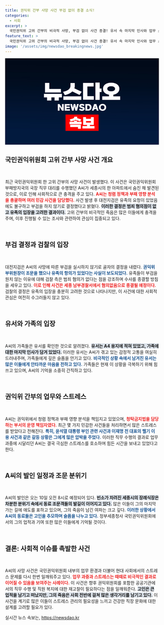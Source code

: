 ```yaml
---
title: 권익위 간부 사망 사건 부검 없이 종결 소식!
categories:
  - 사회
excerpt: >
  국민권익위 고위 간부의 비극적 사망, 부검 없이 사건 종결! 유서 속 마지막 인사와 업무 스트레스가 의혹을 불러일으킨다. 이 숨겨진 진실을 클릭해 확인해 보세요!
feature_text: >
  국민권익위 고위 간부의 비극적 사망, 부검 없이 사건 종결! 유서 속 마지막 인사와 업무 스트레스가 의혹을 불러일으킨다. 이 숨겨진 진실을 클릭해 확인해 보세요!
image: '/assets/img/newsdao_breakingnews.jpg'
---
```


<p><img src="/assets/img/newsdao_breakingnews.jpg" alt="ontimetimes 속보" /></p>

<h2 data-ke-size="size26">국민권익위원회 고위 간부 사망 사건 개요</h2>

<p data-ke-size="size16">&nbsp;</p>

<p>최근 국민권익위원회 한 고위 간부의 사망 사건이 발생했다. 이 사건은 국민권익위원회 부패방지국의 국장 직무 대리를 수행했던 A씨가 세종시의 한 아파트에서 숨진 채 발견된 것으로, 이로 인해 사회적으로 큰 충격을 주고 있다. <b><span style="color: #ee2323;">A씨는 청렴 정책과 부패 영향 분석을 총괄하며 여러 민감 사건을 담당했다.</span></b> 사건 발생 후 대전지검은 유족의 요청이 있었음에도 불구하고 부검을 하지 않기로 결정했다고 밝혔다. <b><span style="background-color: #21538527;">이러한 결정은 범죄 혐의점이 없고 유족의 입장을 고려한 결과이다.</span></b> 고위 간부의 비극적인 죽음은 많은 이들에게 충격을 주며, 이후 진행될 수 있는 조사와 관련하여 관심이 집중되고 있다.</p>

<p data-ke-size="size16">&nbsp;</p>

<h2 data-ke-size="size26">부검 결정과 검찰의 입장</h2>

<p data-ke-size="size16">&nbsp;</p>

<p>대전지검은 A씨의 사망에 따른 부검을 실시하지 않기로 골자의 결정을 내렸다. <b><span style="color: #1a5490;">권익위 부위원장이 조문을 했으나 유족의 항의가 있었다는 사실이 보도되었다.</span></b> 유족들이 부검을 원치 않는 이유에 대해 검찰 측은 범죄 혐의가 없다는 점을 강조하며 수사를 종결할 방침을 세우고 있다. <b><span style="color: #ee2323;">이로 인해 사건은 세종 남부경찰서에서 혐의없음으로 종결될 예정이다.</span></b> 검찰의 결정은 유족의 입장을 충분히 고려한 것으로 나타나지만, 이 사건에 대한 사회적 관심은 여전히 수그러들지 않고 있다.</p>

<p data-ke-size="size16">&nbsp;</p>

<h2 data-ke-size="size26">유서와 가족의 입장</h2>

<p data-ke-size="size16">&nbsp;</p>

<p>A씨의 가족들은 유서를 확인한 것으로 알려졌다. <b><span style="background-color: #21538527;">유서는 A4 용지에 적혀 있었고, 가족에 대한 마지막 인사가 담겨 있었다.</span></b> 이러한 유서는 A씨가 겪고 있는 감정적 고통을 여실히 드러내주며, 가족들에게 깊은 슬픔을 안기고 있다. <b><span style="color: #1a5490;">비극적인 상황 속에서 남겨진 유서는 많은 이들에게 안타까운 마음을 전하고 있다.</span></b> 가족들은 현재 이 상황을 극복하기 위해 힘쓰고 있으며, A씨의 기억을 소중히 간직하고 있다.</p>

<p data-ke-size="size16">&nbsp;</p>

<h2 data-ke-size="size26">권익위 간부의 업무와 스트레스</h2>

<p data-ke-size="size16">&nbsp;</p>

<p>A씨는 권익위에서 청렴 정책과 부패 영향 분석을 책임지고 있었으며, <b><span style="color: #ee2323;">청탁금지법을 담당하는 부서의 운영 책임자였다.</span></b> 최근 몇 가지 민감한 사건들을 처리하면서 많은 스트레스를 받았다고 전해진다. <b><span style="color: #1a5490;">특히, 윤석열 대통령 부인 관련 사건과 이재명 전 대표의 헬기 이용 사건과 같은 갈등 상황은 그에게 많은 압박을 주었다.</span></b> 이러한 직무 수행의 결과로 업무 과중에 시달리던 A씨는 결국 극심한 스트레스를 호소하며 힘든 시간을 보내고 있었다고 한다.</p>

<p data-ke-size="size16">&nbsp;</p>

<h2 data-ke-size="size26">A씨의 발인 일정과 조문 분위기</h2>

<p data-ke-size="size16">&nbsp;</p>

<p>A씨의 발인은 오는 10일 오전 8시로 예정되어 있다. <b><span style="background-color: #21538527;">빈소가 차려진 세종시의 장례식장은 차분한 분위기 속에서 동료 조문객들의 발길이 이어지고 있다.</span></b> 많은 이들이 그의 마지막 가는 길에 애도를 표하고 있으며, 그의 죽음이 남긴 여파는 크고 깊다. <b><span style="color: #1a5490;">이러한 상황에서 A씨의 동료들은 고인을 추모하며 슬픔을 나누고 있다.</span></b> 정부세종청사 국민권익위원회에서의 그의 업적과 기여 또한 많은 이들에게 기억될 것이다.</p>

<p data-ke-size="size16">&nbsp;</p>

<h2 data-ke-size="size26">결론: 사회적 이슈를 촉발한 사건</h2>

<p data-ke-size="size16">&nbsp;</p>

<p>A씨의 사망 사건은 국민권익위원회 내부의 업무 환경과 더불어 현대 사회에서의 스트레스 문제를 다시 한번 일깨워주고 있다. <b><span style="color: #ee2323;">업무 과중과 스트레스는 때때로 비극적인 결과로 이어질 수 있음을 보여주는 사례이다.</span></b> 이 사건은 향후 권익위원회를 포함한 공공기관에서의 직무 수행 및 직원 복지에 대한 재고찰이 필요하다는 점을 일깨워준다. <b><span style="background-color: #21538527;">고인은 큰 업적을 남기고 떠났지만, 그의 죽음은 사회 전반에 걸쳐 많은 생각거리를 남기고 있다.</span></b> 이 사건을 계기로 많은 이들이 스트레스 관리의 필요성을 느끼고 건강한 직장 문화에 대한 설계를 고려할 필요가 있다.</p>
실시간 뉴스 속보는, <a href="https://newsdao.kr" rel="dofollow">https://newsdao.kr</a>



